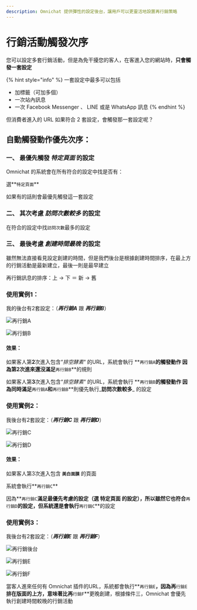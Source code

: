 ```yaml
---
description: Omnichat 提供彈性的設定後台，讓用戶可以更靈活地設置再行銷策略
---
```


# 行銷活動觸發次序

您可以設定多套行銷活動，但是為免干擾您的客人，在客進入您的網站時，**只會觸發一套設定**

{% hint style="info" %}
一套設定中最多可以包括

* 加標籤（可加多個）
* 一次站內訊息
* 一次 Facebook Messenger 、 LINE 或是 WhatsApp 訊息
{% endhint %}

但消費者進入的 URL 如果符合 2 套設定，會觸發那一套設定呢？

## 自動觸發動作優先次序：

### 一、 最優先觸發 _特定頁面_ 的設定

Omnichat 的系統會在所有符合的設定中找是否有：

選**`特定頁面`**

如果有的話則會最優先觸發這一套設定



### **二、 其次考慮 **_**訪問次數較多**_** 的設定**

在符合的設定中找`訪問次數`最多的設定



### 三、 最後考慮 _創建時間最晚_ 的設定

雖然無法直接看見設定創建的時間，但是我們後台是根據創建時間排序，在最上方的行銷活動是最新建立，最後一則是最早建立

再行銷訊息的排序：上 → 下 ＝ 新 → 舊





### 使用實例1：

我的後台有2套設定：（_**再行銷A**_ 跟 _**再行銷B**_）

![再行銷A](<../../.gitbook/assets/Screenshot 2019-05-30 at 2.27.34 PM.png>)

![再行銷B](<../../.gitbook/assets/Screenshot 2019-05-30 at 2.28.37 PM.png>)

#### 效果：

如果客人第**2**次進入包含“_排空酵素_“ 的URL，系統會執行 **`再行銷A`**的觸發動作 因為第2次進來還沒滿足**`再行銷B`**的規則

如果客人第**3**次進入包含“_排空酵素_“ 的URL，系統會執行 **`再行銷B`**的觸發動作 因為同時滿足**`再行銷A`**和**`再行銷B`**則優先執行_**訪問次數較多**_ 的設定





### 使用實例2：

我後台有2套設定：（_**再行銷C**_ 跟 _**再行銷D**_）

![再行銷C](<../../.gitbook/assets/Screenshot 2019-11-04 at 12.27.31 PM.png>)

![再行銷D](<../../.gitbook/assets/Screenshot 2019-11-04 at 12.25.45 PM.png>)

#### 效果：

如果客人第3次進入包含 **`美白面膜`** 的頁面

系統會執行**`再行銷C`** &#x20;

因為**`再行銷C`**滿足最優先考慮的設定（選 **特定頁面** 的設定），所以雖然它也符合**`再行銷D`**的設定，但系統還是會執行**`再行銷C`**的設定





### 使用實例3：

我後台有2套設定：（_**再行銷E**_ 跟 _**再行銷F**_）

![再行銷後台](<../../.gitbook/assets/Screenshot 2019-05-30 at 3.04.25 PM.png>)

![再行銷E](<../../.gitbook/assets/Screenshot 2019-05-30 at 3.03.02 PM.png>)

![再行銷F](<../../.gitbook/assets/Screenshot 2019-05-30 at 3.03.41 PM.png>)

當客人進來任何有 Omnichat 插件的URL，系統都會執行**`再行銷E`**，因為再**`行銷E`**排在版面的上方，意味著比再**`行銷F`**更晚創建，根據條件三，Omnichat 會優先執行創建時間較晚的行銷活動
